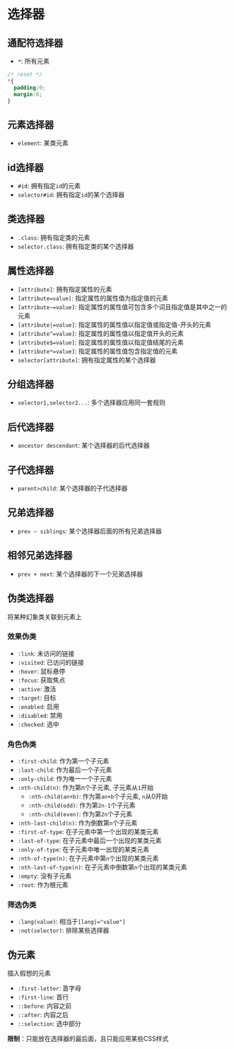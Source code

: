 # 选择器

## 通配符选择器

* `*`: 所有元素

```css
/* reset */
*{
  padding:0;
  margin:0;
}
```

## 元素选择器

* `element`: 某类元素

## id选择器

* `#id`: 拥有指定`id`的元素
* `selector#id`: 拥有指定`id`的某个选择器

## 类选择器

* `.class`: 拥有指定类的元素
* `selector.class`: 拥有指定类的某个选择器

## 属性选择器

* `[attribute]`: 拥有指定属性的元素
* `[attribute=value]`: 指定属性的属性值为指定值的元素
* `[attribute~=value]`: 指定属性的属性值可包含多个词且指定值是其中之一的元素
* `[attribute|=value]`: 指定属性的属性值以指定值或指定值-开头的元素
* `[attribute^=value]`: 指定属性的属性值以指定值开头的元素
* `[attribute$=value]`: 指定属性的属性值以指定值结尾的元素
* `[attribute*=value]`: 指定属性的属性值包含指定值的元素
* `selector[attribute]`: 拥有指定属性的某个选择器

## 分组选择器

* `selector1,selector2...`: 多个选择器应用同一套规则

## 后代选择器

* `ancestor descendant`: 某个选择器的后代选择器

## 子代选择器

* `parent>child`: 某个选择器的子代选择器

## 兄弟选择器

* `prev ~ siblings`: 某个选择器后面的所有兄弟选择器

## 相邻兄弟选择器

* `prev + next`: 某个选择器的下一个兄弟选择器

## 伪类选择器

将某种幻象类关联到元素上

### 效果伪类

* `:link`: 未访问的链接
* `:visited`: 已访问的链接
* `:hover`: 鼠标悬停
* `:focus`: 获取焦点
* `:active`: 激活
* `:target`: 目标
* `:enabled`: 启用
* `:disabled`: 禁用
* `:checked`: 选中

### 角色伪类

* `:first-child`: 作为第一个子元素
* `:last-child`: 作为最后一个子元素
* `:only-child`: 作为唯一一个子元素
* `:nth-child(n)`: 作为第n个子元素, 子元素从`1`开始
  * `:nth-child(an+b)`: 作为第`an+b`个子元素, `n`从0开始
  * `:nth-child(odd)`: 作为第`2n-1`个子元素
  * `:nth-child(even)`: 作为第`2n`个子元素
* `:nth-last-child(n)`: 作为倒数第`n`个子元素
* `:first-of-type`: 在子元素中第一个出现的某类元素
* `:last-of-type`: 在子元素中最后一个出现的某类元素
* `:only-of-type`: 在子元素中唯一出现的某类元素
* `:nth-of-type(n)`: 在子元素中第`n`个出现的某类元素
* `:nth-last-of-type(n)`: 在子元素中倒数第`n`个出现的某类元素
* `:empty`: 没有子元素
* `:root`: 作为根元素

### 筛选伪类

* `:lang(value)`: 相当于`[lang|="value"]`
* `:not(selector)`: 排除某些选择器


## 伪元素

插入假想的元素

* `:first-letter`: 首字母
* `:first-line`: 首行
* `::before`: 内容之前
* `::after`: 内容之后
* `::selection`: 选中部分

**限制**：只能放在选择器的最后面，且只能应用某些CSS样式